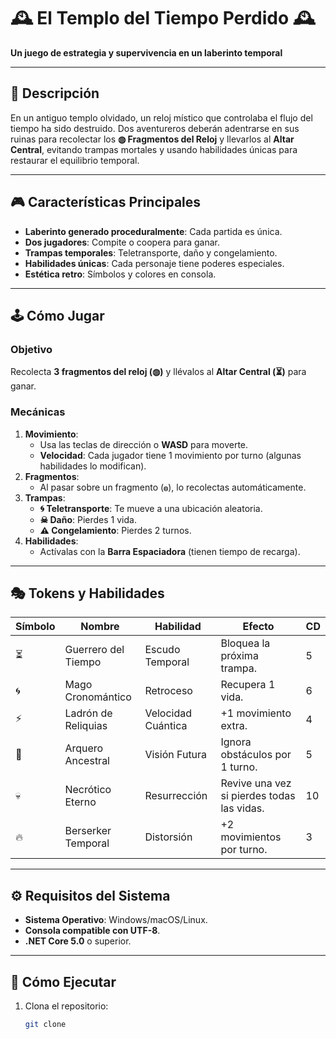 # 🕰️ El Templo del Tiempo Perdido 🕰️  
**Un juego de estrategia y supervivencia en un laberinto temporal**  

---

## 📜 Descripción  
En un antiguo templo olvidado, un reloj místico que controlaba el flujo del tiempo ha sido destruido. Dos aventureros deberán adentrarse en sus ruinas para recolectar los **◍ Fragmentos del Reloj** y llevarlos al **Altar Central**, evitando trampas mortales y usando habilidades únicas para restaurar el equilibrio temporal.  

---

## 🎮 Características Principales  
- **Laberinto generado proceduralmente**: Cada partida es única.  
- **Dos jugadores**: Compite o coopera para ganar.  
- **Trampas temporales**: Teletransporte, daño y congelamiento.  
- **Habilidades únicas**: Cada personaje tiene poderes especiales.  
- **Estética retro**: Símbolos y colores en consola.  

---

## 🕹️ Cómo Jugar  
### Objetivo  
Recolecta **3 fragmentos del reloj (◍)** y llévalos al **Altar Central (⏳)** para ganar.  

### Mecánicas  
1. **Movimiento**:  
   - Usa las teclas de dirección o **WASD** para moverte.  
   - **Velocidad**: Cada jugador tiene 1 movimiento por turno (algunas habilidades lo modifican).  
2. **Fragmentos**:  
   - Al pasar sobre un fragmento (`◍`), lo recolectas automáticamente.  
3. **Trampas**:  
   - **🌀 Teletransporte**: Te mueve a una ubicación aleatoria.  
   - **☠ Daño**: Pierdes 1 vida.  
   - **⚠ Congelamiento**: Pierdes 2 turnos.  
4. **Habilidades**:  
   - Actívalas con la **Barra Espaciadora** (tienen tiempo de recarga).  

---

## 🎭 Tokens y Habilidades  
| Símbolo | Nombre               | Habilidad              | Efecto                              | CD  |  
|---------|----------------------|------------------------|-------------------------------------|-----|  
| ⏳      | Guerrero del Tiempo  | Escudo Temporal        | Bloquea la próxima trampa.          | 5   |  
| 🌀      | Mago Cronomántico    | Retroceso              | Recupera 1 vida.                    | 6   |  
| ⚡      | Ladrón de Reliquias  | Velocidad Cuántica     | +1 movimiento extra.                | 4   |  
| 🏹      | Arquero Ancestral    | Visión Futura          | Ignora obstáculos por 1 turno.      | 5   |  
| 💀      | Necrótico Eterno     | Resurrección           | Revive una vez si pierdes todas las vidas. | 10 |  
| 🔥      | Berserker Temporal   | Distorsión             | +2 movimientos por turno.           | 3   |  

---

## ⚙️ Requisitos del Sistema  
- **Sistema Operativo**: Windows/macOS/Linux.  
- **Consola compatible con UTF-8**.  
- **.NET Core 5.0** o superior.  

---

## 🚀 Cómo Ejecutar  
1. Clona el repositorio:  
   ```bash  
   git clone   